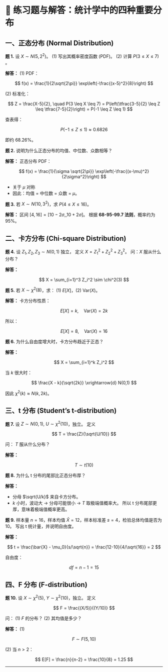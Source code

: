 
# 📘 练习题与解答：统计学中的四种重要分布



## **一、正态分布 (Normal Distribution)**

**题 1.**
设 $X \sim N(5, 2^2)$。
(1) 写出其概率密度函数 (PDF)。
(2) 计算 $P(3 \leq X \leq 7)$ 。

**解答：**
(1) PDF：

$$
f(x) = \frac{1}{2\sqrt{2\pi}} \exp\left(-\frac{(x-5)^2}{8}\right)
$$

(2) 标准化：

$$
Z = \frac{X-5}{2}, \quad P(3 \leq X \leq 7) = P\left(\tfrac{3-5}{2} \leq Z \leq \tfrac{7-5}{2}\right) = P(-1 \leq Z \leq 1)
$$

查表得：

$$
P(-1 \leq Z \leq 1) \approx 0.6826
$$

即约 68.26%。



**题 2.**
说明为什么正态分布的均值、中位数、众数相等？

**解答：**
正态分布 PDF：

$$
f(x) = \frac{1}{\sigma \sqrt{2\pi}} \exp\left(-\frac{(x-\mu)^2}{2\sigma^2}\right)
$$

* 关于 $\mu$ 对称
* 因此：均值 = 中位数 = 众数 = $\mu$。



**题 3.**
若 $X \sim N(10, 3^2)$，求 $P(4 \leq X \leq 16)$。

**解答：**
区间 $[4, 16] = [10-2\sigma, , 10+2\sigma]$。
根据 **68-95-99.7 法则**，概率约为 95%。



## **二、卡方分布 (Chi-square Distribution)**

**题 4.**
设 $Z_1, Z_2, Z_3 \sim N(0,1)$ 独立，
定义 $X = Z_1^2 + Z_2^2 + Z_3^2$。
问：$X$ 服从什么分布？

**解答：**

$$
X = \sum_{i=1}^3 Z_i^2 \sim \chi^2(3)
$$



**题 5.**
若 $X \sim \chi^2(8)$，求：
(1) $E[X]$，(2) $\mathrm{Var}(X)$。

**解答：**
卡方分布性质：

$$
E[X] = k, \quad \mathrm{Var}(X) = 2k
$$

所以：

$$
E[X] = 8, \quad \mathrm{Var}(X) = 16
$$



**题 6.**
为什么自由度增大时，卡方分布趋近于正态？

**解答：**

$$
X = \sum_{i=1}^k Z_i^2
$$

当 $k$ 很大时：

$$
\frac{X - k}{\sqrt{2k}} \xrightarrow{d} N(0,1)
$$

因此 $\chi^2(k) \approx N(k, 2k)$。



## **三、t 分布 (Student’s t-distribution)**

**题 7.**
设 $Z \sim N(0,1), \ U \sim \chi^2(10)$，独立。
定义

$$
T = \frac{Z}{\sqrt{U/10}}
$$

问： $T$ 服从什么分布？

**解答：**

$$
T \sim t(10)
$$



**题 8.**
为什么 t 分布的尾部比正态分布厚？

**解答：**

* 分母 $\sqrt{U/k}$ 来自卡方分布。
* $k$ 小时，波动大 → 分母可能很小 → $T$ 取极端值概率大。
  所以 t 分布尾部更厚，意味着极端值概率更高。



**题 9.**
样本量 $n=16$，样本均值 $\bar{X}=12$，样本标准差 $s=4$，检验总体均值是否为 10。
写出 t 统计量，并说明自由度。

**解答：**

$$
t = \frac{\bar{X} - \mu_0}{s/\sqrt{n}} = \frac{12-10}{4/\sqrt{16}} = 2
$$

自由度：

$$
df = n-1 = 15
$$



## **四、F 分布 (F-distribution)**

**题 10.**
设 $X \sim \chi^2(5), \ Y \sim \chi^2(10)$，独立。
定义

$$
F = \frac{(X/5)}{(Y/10)}
$$

问：
(1) $F$ 的分布？
(2) 其均值是多少？

**解答：**
(1)

$$
F \sim F(5,10)
$$

(2) 当 $n>2$：

$$
E[F] = \frac{n}{n-2} = \frac{10}{8} = 1.25
$$

---


